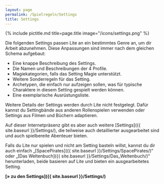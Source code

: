```yaml
---
layout: page
permalink: /Spielregeln/Settings
title: Settings
---
```


{% include pictitle.md title=page.title image="/icons/settings.png" %}

Die folgenden Settings passen Lite an ein bestimmtes Genre an, um dir Arbeit abzunehmen. Diese Anpassungen sind immer nach dem gleichen Schema aufgebaut:

- Eine knappe Beschreibung des Settings.
- Die Namen und Beschreibungen der 4 Profile.
- Magiekategorien, falls das Setting Magie unterstützt.
- Weitere Sonderregeln für das Setting.
- Archetypen, die einfach nur aufzeigen sollen, was für typische Charaktere in diesem Setting gespielt werden können.
- Eine exemplarische Ausrüstungsliste.

Weitere Details der Settings werden durch Lite nicht festgelegt. Dafür kannst du Settingbände aus anderen Rollenspielen verwenden oder Settings aus Filmen und Büchern adaptieren.

Auf dieser Internetpräsenz gibt es aber auch weitere [Settings]({{ site.baseurl }}/Settings/), die teilweise auch detaillierter ausgearbeitet sind und auch spielbereite Abenteuer bieten.

Falls du Lite nur spielen und nicht am Setting basteln willst, kannst du dir auch einfach &bdquo;[SpacePirates]({{ site.baseurl }}/Settings/SpacePirates/)&ldquo; oder &bdquo;[Das Weltenbuch]({{ site.baseurl }}/Settings/Das_Weltenbuch/)&ldquo; herunterladen, beide basieren auf Lite und bieten ein ausgearbeitetes Setting.

<strong>[&raquo; zu den Settings]({{ site.baseurl }}/Settings/)</strong>
